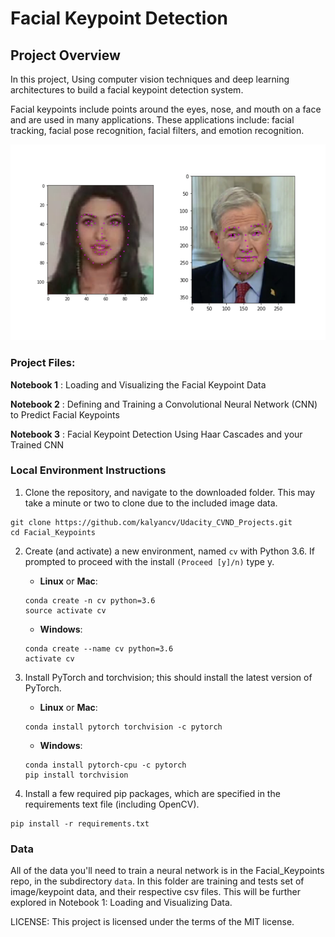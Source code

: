 [//]: # (Image References)

[image1]: ./images/key_pts_example.png "Facial Keypoint Detection"

# Facial Keypoint Detection

## Project Overview

In this project, Using computer vision techniques and deep learning architectures to build a facial keypoint detection system. 

Facial keypoints include points around the eyes, nose, and mouth on a face and are used in many applications. These applications include: facial tracking, facial pose recognition, facial filters, and emotion recognition.

![Facial Keypoint Detection][image1]

### Project Files:

__Notebook 1__ : Loading and Visualizing the Facial Keypoint Data

__Notebook 2__ : Defining and Training a Convolutional Neural Network (CNN) to Predict Facial Keypoints

__Notebook 3__ : Facial Keypoint Detection Using Haar Cascades and your Trained CNN


### Local Environment Instructions

1. Clone the repository, and navigate to the downloaded folder. This may take a minute or two to clone due to the included image data.
```
git clone https://github.com/kalyancv/Udacity_CVND_Projects.git
cd Facial_Keypoints
```

2. Create (and activate) a new environment, named `cv` with Python 3.6. If prompted to proceed with the install `(Proceed [y]/n)` type y.

	- __Linux__ or __Mac__: 
	```
	conda create -n cv python=3.6
	source activate cv
	```
	- __Windows__: 
	```
	conda create --name cv python=3.6
	activate cv
	```
3. Install PyTorch and torchvision; this should install the latest version of PyTorch.
	
	- __Linux__ or __Mac__: 
	```
	conda install pytorch torchvision -c pytorch 
	```
	- __Windows__: 
	```
	conda install pytorch-cpu -c pytorch
	pip install torchvision
	```

6. Install a few required pip packages, which are specified in the requirements text file (including OpenCV).
```
pip install -r requirements.txt
```


### Data

All of the data you'll need to train a neural network is in the Facial_Keypoints repo, in the subdirectory `data`. In this folder are training and tests set of image/keypoint data, and their respective csv files. This will be further explored in Notebook 1: Loading and Visualizing Data.


LICENSE: This project is licensed under the terms of the MIT license.
